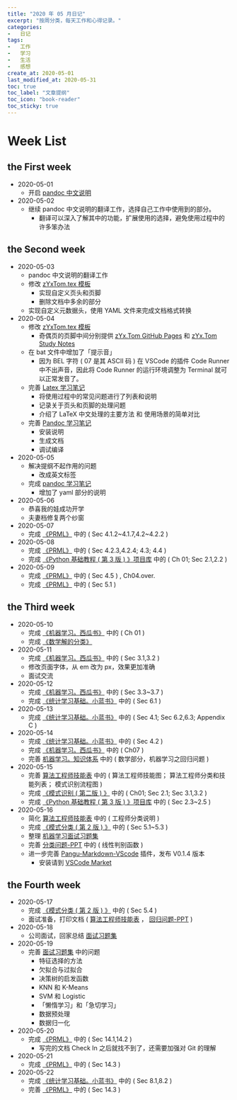 ```yaml
---
title: "2020 年 05 月日记"
excerpt: "按周分类，每天工作和心得记录。"
categories:
-   日记
tags:
-   工作
-   学习
-   生活
-   感想
create_at: 2020-05-01
last_modified_at: 2020-05-31
toc: true
toc_label: "文章提纲"
toc_icon: "book-reader"
toc_sticky: true
---
```


# Week List

## the First week

-   2020-05-01
    -   开启 [pandoc 中文说明](https://github.com/zhuyuanxiang/StudyNotes-CN/blob/master/FY/Pandoc-User-Guide-中文版。md)
-   2020-05-02
    -   继续 pandoc 中文说明的翻译工作，选择自己工作中使用到的部分。
        -   翻译可以深入了解其中的功能，扩展使用的选择，避免使用过程中的许多笨办法

## the Second week

-   2020-05-03
    -   pandoc 中文说明的翻译工作
    -   修改 [zYxTom.tex 模板](https://github.com/zhuyuanxiang/StudyNotes-CN/blob/master/template/zYxTom.tex)
        -   实现自定义页头和页脚
        -   删除文档中多余的部分
    -   实现自定义元数据头，使用 YAML 文件来完成文档格式转换
-   2020-05-04
    -   修改 [zYxTom.tex 模板](https://github.com/zhuyuanxiang/StudyNotes-CN/blob/master/template/zYxTom.tex)
        -   奇偶页的页脚中间分别提供 [zYx.Tom GitHub Pages](https://zhuyuanxiang.github.io/) 和 [zYx.Tom Study Notes](https://github.com/zhuyuanxiang/StudyNotes-CN)
    -   在 bat 文件中增加了「提示音」
        -   因为 BEL 字符 ( 07 是其 ASCII 码 ) 在 VSCode 的插件 Code Runner 中不出声音，因此将 Code Runner 的运行环境调整为 Terminal 就可以正常发音了。
    -   完善 [Latex 学习笔记](https://zhuyuanxiang.github.io/algorithm/Latex/)
        -   将使用过程中的常见问题进行了列表和说明
        -   记录关于页头和页脚的处理问题
        -   介绍了 LaTeX 中文处理的主要方法 和 使用场景的简单对比
    -   完善 [Pandoc 学习笔记](https://zhuyuanxiang.github.io/coding/Pandoc/)
        -   安装说明
        -   生成文档
        -   调试编译
-   2020-05-05
    -   解决提纲不起作用的问题
        -   改成英文标签
    -   完成 [pandoc 学习笔记](https://zhuyuanxiang.github.io/coding/Pandoc/)
        -   增加了 yaml 部分的说明
-   2020-05-06
    -   恭喜我的娃成功开学
    -   夫妻档修复两个纱窗
-   2020-05-07
    -   完成 [《PRML》](https://github.com/zhuyuanxiang/StudyNotes-CN/tree/master/PRML) 中的 ( Sec 4.1.2~4.1.7,4.2~4.2.2 )
-   2020-05-08
    -   完成 [《PRML》](https://github.com/zhuyuanxiang/StudyNotes-CN/tree/master/PRML) 中的 ( Sec 4.2.3,4.2.4; 4.3; 4.4 )
    -   完成 [《Python 基础教程 ( 第 3 版 ) 》项目库](https://github.com/zhuyuanxiang/BeginningPython-3rd) 中的 ( Ch 01; Sec 2.1,2.2 )
-   2020-05-09
    -   完成 [《PRML》](https://github.com/zhuyuanxiang/StudyNotes-CN/tree/master/PRML) 中的 ( Sec 4.5 ) , Ch04.over.
    -   完成 [《PRML》](https://github.com/zhuyuanxiang/StudyNotes-CN/tree/master/PRML) 中的 ( Sec 5.1 )

## the Third week

-   2020-05-10
    -   完成 [《机器学习。西瓜书》](https://github.com/zhuyuanxiang/StudyNotes-CN/tree/master/MLW) 中的 ( Ch 01 )
    -   完成 [《数学解的分类》](https://zhuyuanxiang.github.io/mathematics/Solutuions-Classification/)
-   2020-05-11
    -   完成 [《机器学习。西瓜书》](https://github.com/zhuyuanxiang/StudyNotes-CN/tree/master/MLW) 中的 ( Sec 3.1,3.2 )
    -   修改页面字体，从 em 改为 px，效果更加准确
    -   面试交流
-   2020-05-12
    -   完成 [《机器学习。西瓜书》](https://github.com/zhuyuanxiang/StudyNotes-CN/tree/master/MLW) 中的 ( Sec 3.3~3.7 )
    -   完成 [《统计学习基础。小蓝书》](https://github.com/zhuyuanxiang/StudyNotes-CN/tree/master/SLM) 中的 ( Sec 6.1 )
-   2020-05-13
    -   完成 [《统计学习基础。小蓝书》](https://github.com/zhuyuanxiang/StudyNotes-CN/tree/master/SLM) 中的 ( Sec 4.1; Sec 6.2,6.3; Appendix C )
-   2020-05-14
    -   完成 [《统计学习基础。小蓝书》](https://github.com/zhuyuanxiang/StudyNotes-CN/tree/master/SLM) 中的 ( Sec 4.2 )
    -   完成 [《机器学习。西瓜书》](https://github.com/zhuyuanxiang/StudyNotes-CN/tree/master/MLW) 中的 ( Ch07 )
    -   完善 [机器学习。知识体系](https://github.com/zhuyuanxiang/StudyNotes-CN/blob/master/ML/ML-Architecture.md) 中的 ( 数学部分，机器学习之回归问题 )
-   2020-05-15
    -   完善 [算法工程师技能表](https://github.com/zhuyuanxiang/StudyNotes-CN/blob/master/ML/Skills.md) 中的 ( 算法工程师技能图； 算法工程师分类和技能列表； 模式识别流程图 )
    -   完成 [《模式识别 ( 第二版 ) 》](https://github.com/zhuyuanxiang/StudyNotes-CN/tree/master/Sergios-PR) 中的 ( Ch01; Sec 2.1; Sec 3.1,3.2 )
    -   完成 [《Python 基础教程 ( 第 3 版 ) 》项目库](https://github.com/zhuyuanxiang/BeginningPython-3rd) 中的 ( Sec 2.3~2.5 )
-   2020-05-16
    -   简化 [算法工程师技能表](https://github.com/zhuyuanxiang/StudyNotes-CN/blob/master/ML/Skills.md) 中的 ( 工程师分类说明 )
    -   完成 [《模式分类 ( 第 2 版 ) 》](https://github.com/zhuyuanxiang/StudyNotes-CN/tree/master/Duda-PC) 中的 ( Sec 5.1~5.3 )
    -   整理 [机器学习面试习题集](https://github.com/zhuyuanxiang/StudyNotes-CN/blob/master/ML/InterviewQuestions.md)
    -   完善 [分类问题-PPT](https://github.com/zhuyuanxiang/StudyNotes-CN/blob/master/ML/Classification-PPT.md) 中的 ( 线性判别函数 )
    -   进一步完善 [Pangu-Markdown-VScode](https://github.com/zhuyuanxiang/pangu-markdown-vscode) 插件，发布 V0.1.4 版本
        -   安装请到 [VSCode Market](https://marketplace.visualstudio.com/items?itemName=zhuyuanxiang.pangu-markdown-vscode)

## the Fourth week

-   2020-05-17
    -   完成 [《模式分类 ( 第 2 版 ) 》](https://github.com/zhuyuanxiang/StudyNotes-CN/tree/master/Duda-PC) 中的 ( Sec 5.4 )
    -   面试准备，打印文档 ( [算法工程师技能表](https://github.com/zhuyuanxiang/StudyNotes-CN/blob/master/ML/Skills.md) ， [回归问题-PPT](https://github.com/zhuyuanxiang/StudyNotes-CN/blob/master/ML/Regression-PPT.md) )
-   2020-05-18
    -   公司面试，回家总结 [面试习题集](https://github.com/zhuyuanxiang/StudyNotes-CN/blob/master/ML/InterviewQuestions.md)
-   2020-05-19
    -   完善 [面试习题集](https://github.com/zhuyuanxiang/StudyNotes-CN/blob/master/ML/InterviewQuestions.md) 中的问题
        -   特征选择的方法
        -   欠拟合与过拟合
        -   决策树的启发函数
        -   KNN 和 K-Means
        -   SVM 和 Logistic
        -   「懒惰学习」和「急切学习」
        -   数据预处理
        -   数据归一化
-   2020-05-20
    -   完成 [《PRML》](https://github.com/zhuyuanxiang/StudyNotes-CN/tree/master/PRML) 中的 ( Sec 14.1,14.2 )
        -   写完的文档 Check In 之后就找不到了，还需要加强对 Git 的理解
-   2020-05-21
    -   完成 [《PRML》](https://github.com/zhuyuanxiang/StudyNotes-CN/tree/master/PRML) 中的 ( Sec 14.3 )
-   2020-05-22
    -   完成 [《统计学习基础。小蓝书》](https://github.com/zhuyuanxiang/StudyNotes-CN/tree/master/SLM) 中的 ( Sec 8.1,8.2 )
    -   完善 [《PRML》](https://github.com/zhuyuanxiang/StudyNotes-CN/tree/master/PRML) 中的 ( Sec 14.3 )